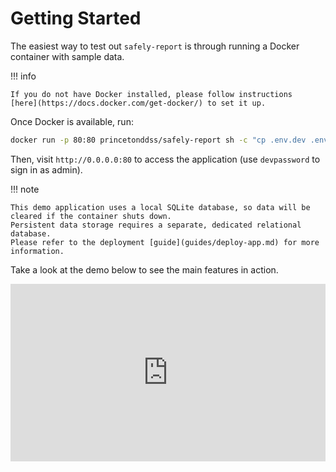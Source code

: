 # Getting Started

The easiest way to test out `safely-report` is through running a Docker container with sample data.

!!! info

    If you do not have Docker installed, please follow instructions
    [here](https://docs.docker.com/get-docker/) to set it up.

Once Docker is available, run:

```bash
docker run -p 80:80 princetonddss/safely-report sh -c "cp .env.dev .env && sh docker-entrypoint.sh"
```

Then, visit `http://0.0.0.0:80` to access the application (use `devpassword` to sign in as admin).

!!! note

    This demo application uses a local SQLite database, so data will be cleared if the container shuts down.
    Persistent data storage requires a separate, dedicated relational database.
    Please refer to the deployment [guide](guides/deploy-app.md) for more information.

Take a look at the demo below to see the main features in action.

<div style="position: relative; width: 100%; padding-top: 56.25%;">
    <iframe
        style="position: absolute; top: 0; left: 0; width: 100%; height: 100%;"
        src="https://www.youtube.com/embed/eeoGvTg02bs?si=7M-E6dnST70fhads"
        frameborder="0"
        allowfullscreen
    ></iframe>
</div>
